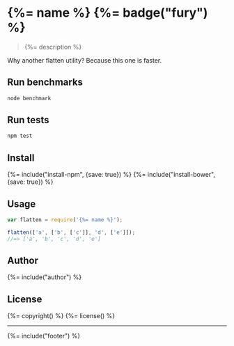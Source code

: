 # {%= name %} {%= badge("fury") %}

> {%= description %}

Why another flatten utility? Because this one is faster.

## Run benchmarks

```bash
node benchmark
```

## Run tests

```bash
npm test
```

## Install
{%= include("install-npm", {save: true}) %}
{%= include("install-bower", {save: true}) %}


## Usage

```js
var flatten = require('{%= name %}');

flatten(['a', ['b', ['c']], 'd', ['e']]);
//=> ['a', 'b', 'c', 'd', 'e']
```

## Author
{%= include("author") %}

## License
{%= copyright() %}
{%= license() %}

***

{%= include("footer") %}